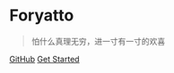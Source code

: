 # Foryatto

> 怕什么真理无穷，进一寸有一寸的欢喜

<!-- - 简单、轻便 (压缩后 ~21kB)
- 无需生成 html 文件
- 众多主题 -->

[GitHub](https://github.com/foryatto)
[Get Started](#go)